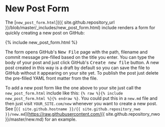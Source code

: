 New Post Form
=============

The [`new_post_form.html`]({{ site.github.repository_url }}/blob/master/_includes/new_post_form.html) include renders a form
for quickly creating a new post on GitHub:

{% include new_post_form.html %}

The form opens GitHub's <samp>New File</samp> page with the path, filename and commit message pre-filled based on the title you enter.
You can type the body of your post and just click GitHub's <kbd>Create new file</kbd> button. A new post created in this way
is a draft by default so you can save the file to GitHub without it appearing on your site yet.
To publish the post just delete the pre-filled YAML front matter from the file.

To add a new post form like the one above to your site just call the `new_post_form.html` include like this:
`{% raw %}{% include new_post_form.html %}{% endraw %}`. You could put this in a `new.md` file and then just visit
`YOUR_SITE.com/new` whenever you want to create a new post. See
[`{{ site.github.hostname }}/{{ site.github.repository_nwo }}/new.md`](https://raw.githubusercontent.com/{{ site.github.repository_nwo }}/master/new.md)
for an example.
